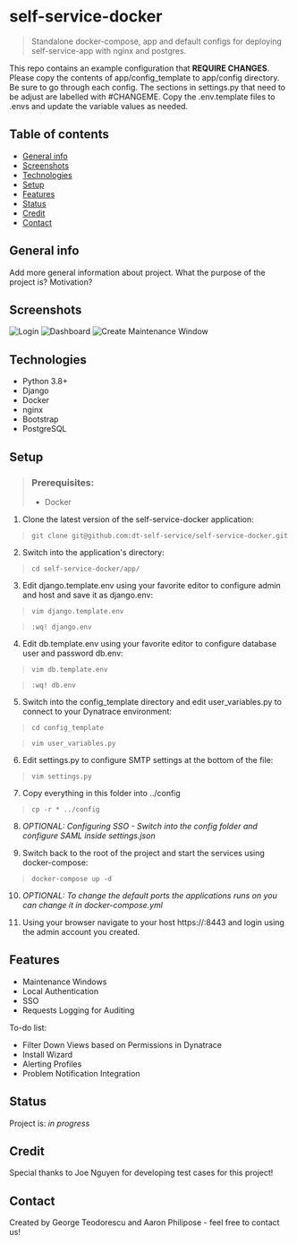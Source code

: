 # self-service-docker
> Standalone docker-compose, app and default configs for deploying self-service-app with nginx and postgres.

This repo contains an example configuration that **REQUIRE CHANGES**.
Please copy the contents of app/config_template to app/config directory. Be sure to go through each config.
The sections in settings.py that need to be adjust are labelled with #CHANGEME.
Copy the .env.template files to .envs and update the variable values as needed.

## Table of contents
* [General info](#general-info)
* [Screenshots](#screenshots)
* [Technologies](#technologies)
* [Setup](#setup)
* [Features](#features)
* [Status](#status)
* [Credit](#credit)
* [Contact](#contact)

## General info
Add more general information about project. What the purpose of the project is? Motivation?

## Screenshots
![Login](./screenshots/login.png)
![Dashboard](./screenshots/dashboard.png)
![Create Maintenance Window](./screenshots/create-mwindow.png)

## Technologies
* Python 3.8+
* Django
* Docker
* nginx
* Bootstrap
* PostgreSQL

## Setup
> ### Prerequisites:
>
> - Docker

1. Clone the latest version of the self-service-docker application:

> `git clone git@github.com:dt-self-service/self-service-docker.git`

2. Switch into the application's directory:

> `cd self-service-docker/app/`

3. Edit django.template.env using your favorite editor to configure admin and host and save it as django.env:

> `vim django.template.env`

> `:wq! django.env`

4. Edit db.template.env using your favorite editor to configure database user and password db.env:

> `vim db.template.env`

> `:wq! db.env`

5. Switch into the config_template directory and edit user_variables.py to connect to your Dynatrace environment:

> `cd config_template`

> `vim user_variables.py`

6. Edit settings.py to configure SMTP settings at the bottom of the file:

> `vim settings.py`

7. Copy everything in this folder into ../config

> `cp -r * ../config`

8. *OPTIONAL: Configuring SSO - Switch into the config folder and configure SAML inside settings.json*

9. Switch back to the root of the project and start the services using docker-compose:

> `docker-compose up -d`

10. *OPTIONAL: To change the default ports the applications runs on you can change it in docker-compose.yml*

11. Using your browser navigate to your host https://<HOST>:8443 and login using the admin account you created.
  
## Features
* Maintenance Windows
* Local Authentication
* SSO
* Requests Logging for Auditing

To-do list:
* Filter Down Views based on Permissions in Dynatrace
* Install Wizard
* Alerting Profiles
* Problem Notification Integration

## Status
Project is: _in progress_

## Credit
Special thanks to Joe Nguyen for developing test cases for this project!

## Contact
Created by George Teodorescu and Aaron Philipose - feel free to contact us!
